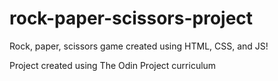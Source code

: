 # rock-paper-scissors-project
Rock, paper, scissors game created using HTML, CSS, and JS!

Project created using The Odin Project curriculum

